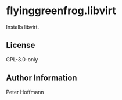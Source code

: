flyinggreenfrog.libvirt
=========

Installs libvirt.

License
-------

GPL-3.0-only

Author Information
------------------

Peter Hoffmann
